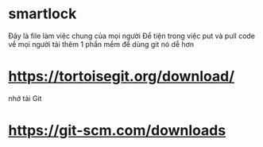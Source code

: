 # smartlock
 Đây là file làm việc chung của mọi người
 Để tiện trong việc put và pull code về mọi người tải thêm 1 phần mềm để dùng git nó dễ hơn
# https://tortoisegit.org/download/
 nhớ tải Git
# https://git-scm.com/downloads
